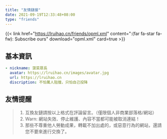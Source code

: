 ```yaml
---
title: "友情鏈接"
date: 2021-09-19T12:33:48+08:00
type: "friends"
---
```


{{< link href="https://lruihao.cn/friends/opml.xml" content=":(far fa-star fa-fw): Subscribe ours" download="opml.xml" card=true >}}

<!--
> 暫時不接受友鏈！  
> Warn: 超過兩年為更新或長期挂掉的站點將被取消！ 
-->

## 基本資訊
```yaml
- nickname: 菠菜眾長
  avatar: https://lruihao.cn/images/avatar.jpg
  url: https://lruihao.cn
  discription: 不怕萬人阻擋，只怕自己投降
```

## 友情提醒
> 1. 互換友鏈請按以上格式在評論留言。（僅限個人非商業部落格/網站）
> 2. Warn: 網站失效、停止維護、內容不當都可能被取消連結！
> 3. 那些不尊重他人勞動成果，轉載不加出處的，或惡意行為的網站，還請您不要來進行交換了。